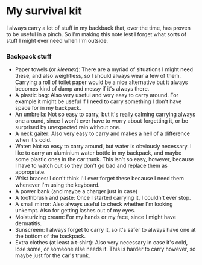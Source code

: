 # My survival kit
I always carry a lot of stuff in my backback that, over the time, has proven to be useful in a pinch. So I'm making this note lest I forget what sorts of stuff I might ever need when I'm outside.

### Backpack stuff
* Paper towels (or *kleenex*): There are a myriad of situations I might need these, and also weightless, so I should always wear a few of them. Carrying a roll of toilet paper would be a nice alternative but it always becomes kind of damp and messy if it's always there.
* A plastic bag: Also very useful and very easy to carry around. For example it might be useful if I need to carry something I don't have space for in my backpack.
* An umbrella: Not so easy to carry, but it's really calming carrying always one around, since I won't ever have to worry about forgetting it, or be surprised by unexpected rain without one.
* A neck gaiter: Also very easy to carry and makes a hell of a difference when it's cold.
* Water: Not so easy to carry around, but water is obviously necessary. I like to carry an aluminium water bottle in my backpack, and maybe some plastic ones in the car trunk. This isn't so easy, however, because I have to watch out so they don't go bad and replace them as appropriate.
* Wrist braces: I don't think I'll ever forget these because I need them whenever I'm using the keyboard.
* A power bank (and maybe a charger just in case)
* A toothbrush and paste: Once I started carrying it, I couldn't ever stop.
* A small mirror: Also always useful to check whether I'm looking unkempt. Also for getting lashes out of my eyes.
* Moisturizing cream: For my hands or my face, since I might have dermatitis.
* Sunscreem: I always forget to carry it, so it's safer to always have one at the bottom of the backpack.
* Extra clothes (at least a t-shirt): Also very necessary in case it's cold, lose some, or someone else needs it. This is harder to carry however, so maybe just for the car's trunk.

